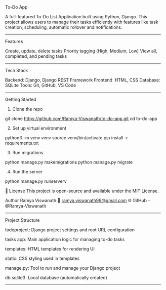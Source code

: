 To-Do App

A full-featured To-Do List Application built using Python, Django. This project allows users to manage their tasks efficiently with features like task creation, scheduling, automatic rollover and notifications.

---

Features

Create, update, delete tasks
Priority tagging (High, Medium, Low)
View all, completed, and pending tasks

---

Tech Stack

Backend: Django, Django REST Framework
Frontend: HTML, CSS
Database: SQLite 
Tools: Git, GitHub, VS Code

---

Getting Started
1. Clone the repo

git clone https://github.com/Ramya-Viswanath/to-do-app.git
cd to-do-app

2. Set up virtual environment

python3 -m venv venv
source venv/bin/activate
pip install -r requirements.txt

3. Run migrations

python manage.py makemigrations
python manage.py migrate

4. Run the server

python manage.py runserverv

📄 License
This project is open-source and available under the MIT License.

Author
Ramya Viswanath
📧 ramya.viswanath99@gmail.com
🌐 GitHub - @Ramya-Viswanath

---

Project Structure

todoproject: Django project settings and root URL configuration

tasks app: Main application logic for managing to-do tasks

templates: HTML templates for rendering UI

static:	CSS styling used in templates

manage.py:	Tool to run and manage your Django project

db.sqlite3:	Local database (automatically created)

---
